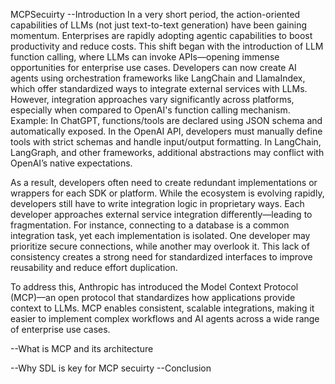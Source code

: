 MCPSecuirty
--Introduction
In a very short period, the action-oriented capabilities of LLMs (not just text-to-text generation) have been gaining momentum. Enterprises are rapidly adopting agentic capabilities to boost productivity and reduce costs. This shift began with the introduction of LLM function calling, where LLMs can invoke APIs—opening immense opportunities for enterprise use cases.
Developers can now create AI agents using orchestration frameworks like LangChain and LlamaIndex, which offer standardized ways to integrate external services with LLMs. However, integration approaches vary significantly across platforms, especially when compared to OpenAI's function calling mechanism.
Example:
In ChatGPT, functions/tools are declared using JSON schema and automatically exposed.
In the OpenAI API, developers must manually define tools with strict schemas and handle input/output formatting.
In LangChain, LangGraph, and other frameworks, additional abstractions may conflict with OpenAI’s native expectations.

As a result, developers often need to create redundant implementations or wrappers for each SDK or platform. While the ecosystem is evolving rapidly, developers still have to write integration logic in proprietary ways. Each developer approaches external service integration differently—leading to fragmentation.
For instance, connecting to a database is a common integration task, yet each implementation is isolated. One developer may prioritize secure connections, while another may overlook it. This lack of consistency creates a strong need for standardized interfaces to improve reusability and reduce effort duplication.

To address this, Anthropic has introduced the Model Context Protocol (MCP)—an open protocol that standardizes how applications provide context to LLMs. MCP enables consistent, scalable integrations, making it easier to implement complex workflows and AI agents across a wide range of enterprise use cases.

--What is MCP and its architecture

--Why SDL is key for MCP secuirty
--Conclusion
